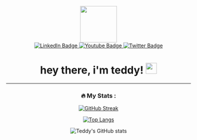 <div id="header" align="center">
  <img src="https://media.giphy.com/media/M9gbBd9nbDrOTu1Mqx/giphy.gif" width="100"/>
</div>

<div id="badges" align="center">
  <a href="https://www.linkedin.com/in/theodorejfp/">
    <img src="https://img.shields.io/badge/LinkedIn-blue?style=for-the-badge&logo=linkedin&logoColor=white" alt="LinkedIn Badge"/>
  </a>
  <a href="your-youtube-URL">
    <img src="https://img.shields.io/badge/YouTube-red?style=for-the-badge&logo=youtube&logoColor=white" alt="Youtube Badge"/>
  </a>
  <a href="https://twitter.com/franklyteddy">
    <img src="https://img.shields.io/badge/Twitter-blue?style=for-the-badge&logo=twitter&logoColor=white" alt="Twitter Badge"/>
  </a>
</div>

<div align="center">
  <img src="https://komarev.com/ghpvc/?username=teddyjfpender&style=flat-square&color=blue" alt=""/>
</div>

<h1 align="center">
  hey there, i'm teddy!
  <img src="https://media.giphy.com/media/hvRJCLFzcasrR4ia7z/giphy.gif" width="30px"/>
</h1>

---

### <div align="center"> :fire: My Stats :</div>
<div align="center">
  
[![GitHub Streak](http://github-readme-streak-stats.herokuapp.com?user=teddyjfpender&theme=dark&background=0d1117&hide_border=true)](https://git.io/streak-stats)

</div>
<div align="center">
  
[![Top Langs](https://github-readme-stats.vercel.app/api/top-langs/?username=teddyjfpender&layout=compact&theme=github_dark&hide_border=true)](https://github.com/teddyjfpender/github-readme-stats)

</div>
<div align="center">

![Teddy's GitHub stats](https://github-readme-stats.vercel.app/api?username=teddyjfpender&show_icons=true&theme=github_dark&hide_border=true)
</div>


